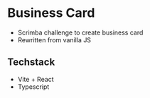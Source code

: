 # Business Card

- Scrimba challenge to create business card
- Rewritten from vanilla JS

## Techstack

- Vite + React
- Typescript
